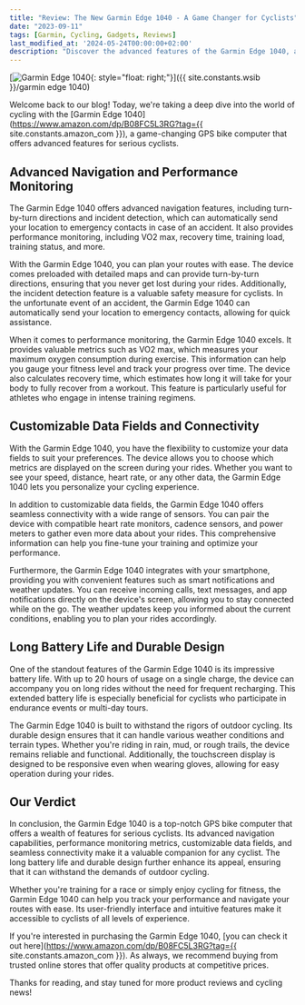 ```yaml
---
title: "Review: The New Garmin Edge 1040 - A Game Changer for Cyclists"
date: "2023-09-11"
tags: [Garmin, Cycling, Gadgets, Reviews]
last_modified_at: '2024-05-24T00:00:00+02:00'
description: "Discover the advanced features of the Garmin Edge 1040, a GPS bike computer designed for serious cyclists. Find out how it can enhance your cycling experience!"
---
```


[![Garmin Edge 1040](https://m.media-amazon.com/images/G/01/apparel/rcxgs/tile._CB483369110_.gif){: style="float: right;"}]({{ site.constants.wsib }}/garmin edge 1040)

Welcome back to our blog! Today, we're taking a deep dive into the world of cycling with the [Garmin Edge 1040](https://www.amazon.com/dp/B08FC5L3RG?tag={{ site.constants.amazon_com }}), a game-changing GPS bike computer that offers advanced features for serious cyclists.

## Advanced Navigation and Performance Monitoring

The Garmin Edge 1040 offers advanced navigation features, including turn-by-turn directions and incident detection, which can automatically send your location to emergency contacts in case of an accident. It also provides performance monitoring, including VO2 max, recovery time, training load, training status, and more.

With the Garmin Edge 1040, you can plan your routes with ease. The device comes preloaded with detailed maps and can provide turn-by-turn directions, ensuring that you never get lost during your rides. Additionally, the incident detection feature is a valuable safety measure for cyclists. In the unfortunate event of an accident, the Garmin Edge 1040 can automatically send your location to emergency contacts, allowing for quick assistance.

When it comes to performance monitoring, the Garmin Edge 1040 excels. It provides valuable metrics such as VO2 max, which measures your maximum oxygen consumption during exercise. This information can help you gauge your fitness level and track your progress over time. The device also calculates recovery time, which estimates how long it will take for your body to fully recover from a workout. This feature is particularly useful for athletes who engage in intense training regimens.

## Customizable Data Fields and Connectivity

With the Garmin Edge 1040, you have the flexibility to customize your data fields to suit your preferences. The device allows you to choose which metrics are displayed on the screen during your rides. Whether you want to see your speed, distance, heart rate, or any other data, the Garmin Edge 1040 lets you personalize your cycling experience.

In addition to customizable data fields, the Garmin Edge 1040 offers seamless connectivity with a wide range of sensors. You can pair the device with compatible heart rate monitors, cadence sensors, and power meters to gather even more data about your rides. This comprehensive information can help you fine-tune your training and optimize your performance.

Furthermore, the Garmin Edge 1040 integrates with your smartphone, providing you with convenient features such as smart notifications and weather updates. You can receive incoming calls, text messages, and app notifications directly on the device's screen, allowing you to stay connected while on the go. The weather updates keep you informed about the current conditions, enabling you to plan your rides accordingly.

## Long Battery Life and Durable Design

One of the standout features of the Garmin Edge 1040 is its impressive battery life. With up to 20 hours of usage on a single charge, the device can accompany you on long rides without the need for frequent recharging. This extended battery life is especially beneficial for cyclists who participate in endurance events or multi-day tours.

The Garmin Edge 1040 is built to withstand the rigors of outdoor cycling. Its durable design ensures that it can handle various weather conditions and terrain types. Whether you're riding in rain, mud, or rough trails, the device remains reliable and functional. Additionally, the touchscreen display is designed to be responsive even when wearing gloves, allowing for easy operation during your rides.

## Our Verdict

In conclusion, the Garmin Edge 1040 is a top-notch GPS bike computer that offers a wealth of features for serious cyclists. Its advanced navigation capabilities, performance monitoring metrics, customizable data fields, and seamless connectivity make it a valuable companion for any cyclist. The long battery life and durable design further enhance its appeal, ensuring that it can withstand the demands of outdoor cycling.

Whether you're training for a race or simply enjoy cycling for fitness, the Garmin Edge 1040 can help you track your performance and navigate your routes with ease. Its user-friendly interface and intuitive features make it accessible to cyclists of all levels of experience.

If you're interested in purchasing the Garmin Edge 1040, [you can check it out here](https://www.amazon.com/dp/B08FC5L3RG?tag={{ site.constants.amazon_com }}). As always, we recommend buying from trusted online stores that offer quality products at competitive prices.

Thanks for reading, and stay tuned for more product reviews and cycling news!
